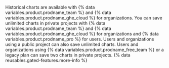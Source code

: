 Historical charts are available with {% data variables.product.prodname_team %} and {% data variables.product.prodname_ghe_cloud %} for organizations. You can save unlimited charts in private projects with {% data variables.product.prodname_team %} and {% data variables.product.prodname_ghe_cloud %} for organizations and {% data variables.product.prodname_pro %} for users. Users and organizations using a public project can also save unlimited charts. Users and organizations using {% data variables.product.prodname_free_team %} or a legacy plan can save two charts in private projects.  {% data reusables.gated-features.more-info %}